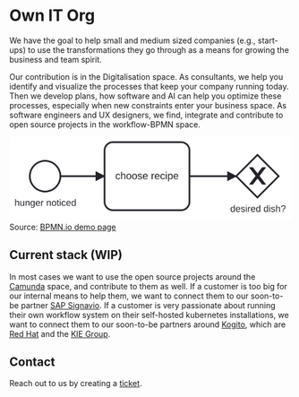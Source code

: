 # Own IT Org

We have the goal to help small and medium sized companies (e.g., start-ups) to use the transformations they go through as a means for growing the business and team spirit.

Our contribution is in the Digitalisation space. As consultants, we help you identify and visualize the processes that keep your company running today. Then we develop plans, how software and AI can help you optimize these processes, especially when new constraints enter your business space.
As software engineers and UX designers, we find, integrate and contribute to open source projects in the workflow-BPMN space.

![Example BPMN workflow](https://raw.githubusercontent.com/Own-I-T-Org/.github/main/diagram.svg)
Source: [BPMN.io demo page](https://demo.bpmn.io)

## Current stack (WIP)

In most cases we want to use the open source projects around the [Camunda](https://github.com/camunda) space, and contribute to them as well.
If a customer is too big for our internal means to help them, we want to connect them to our soon-to-be partner [SAP Signavio](https://github.com/signavio).
If a customer is very passionate about running their own workflow system on their self-hosted kubernetes installations, we want to connect them to our soon-to-be partners around [Kogito](http://kogito.kie.org/), which are [Red Hat](https://redhat.com) and the [KIE Group](https://github.com/kiegroup).

## Contact

Reach out to us by creating a [ticket](https://github.com/Own-I-T-Org/.github/issues).
